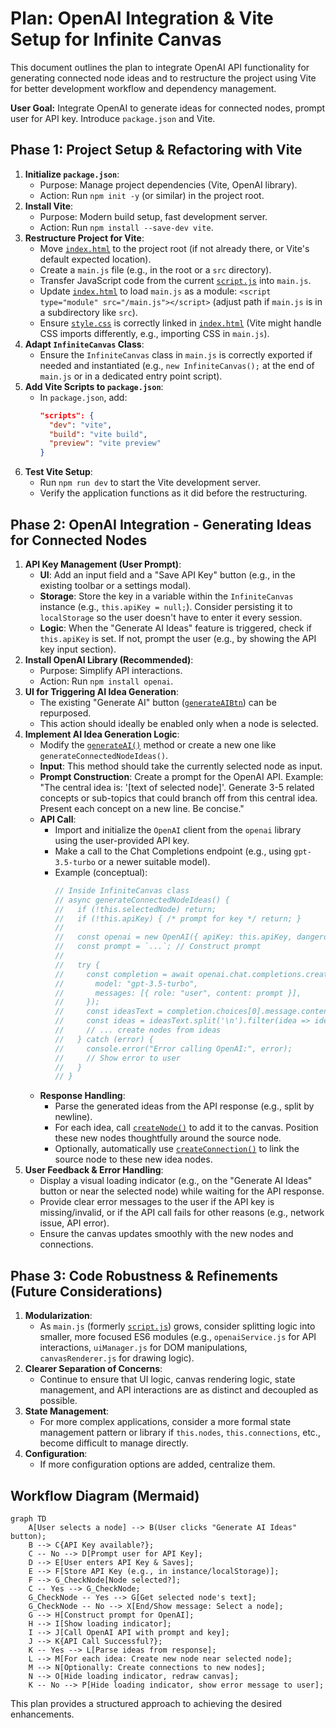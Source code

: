 # Plan: OpenAI Integration & Vite Setup for Infinite Canvas

This document outlines the plan to integrate OpenAI API functionality for generating connected node ideas and to restructure the project using Vite for better development workflow and dependency management.

**User Goal:** Integrate OpenAI to generate ideas for connected nodes, prompt user for API key. Introduce `package.json` and Vite.

## Phase 1: Project Setup & Refactoring with Vite

1.  **Initialize `package.json`**:
    *   Purpose: Manage project dependencies (Vite, OpenAI library).
    *   Action: Run `npm init -y` (or similar) in the project root.
2.  **Install Vite**:
    *   Purpose: Modern build setup, fast development server.
    *   Action: Run `npm install --save-dev vite`.
3.  **Restructure Project for Vite**:
    *   Move [`index.html`](index.html) to the project root (if not already there, or Vite's default expected location).
    *   Create a `main.js` file (e.g., in the root or a `src` directory).
    *   Transfer JavaScript code from the current [`script.js`](script.js) into `main.js`.
    *   Update [`index.html`](index.html) to load `main.js` as a module: `<script type="module" src="/main.js"></script>` (adjust path if `main.js` is in a subdirectory like `src`).
    *   Ensure [`style.css`](style.css) is correctly linked in [`index.html`](index.html) (Vite might handle CSS imports differently, e.g., importing CSS in `main.js`).
4.  **Adapt `InfiniteCanvas` Class**:
    *   Ensure the `InfiniteCanvas` class in `main.js` is correctly exported if needed and instantiated (e.g., `new InfiniteCanvas();` at the end of `main.js` or in a dedicated entry point script).
5.  **Add Vite Scripts to `package.json`**:
    *   In `package.json`, add:
        ```json
        "scripts": {
          "dev": "vite",
          "build": "vite build",
          "preview": "vite preview"
        }
        ```
6.  **Test Vite Setup**:
    *   Run `npm run dev` to start the Vite development server.
    *   Verify the application functions as it did before the restructuring.

## Phase 2: OpenAI Integration - Generating Ideas for Connected Nodes

1.  **API Key Management (User Prompt)**:
    *   **UI**: Add an input field and a "Save API Key" button (e.g., in the existing toolbar or a settings modal).
    *   **Storage**: Store the key in a variable within the `InfiniteCanvas` instance (e.g., `this.apiKey = null;`). Consider persisting it to `localStorage` so the user doesn't have to enter it every session.
    *   **Logic**: When the "Generate AI Ideas" feature is triggered, check if `this.apiKey` is set. If not, prompt the user (e.g., by showing the API key input section).
2.  **Install OpenAI Library (Recommended)**:
    *   Purpose: Simplify API interactions.
    *   Action: Run `npm install openai`.
3.  **UI for Triggering AI Idea Generation**:
    *   The existing "Generate AI" button ([`generateAIBtn`](script.js:63)) can be repurposed.
    *   This action should ideally be enabled only when a node is selected.
4.  **Implement AI Idea Generation Logic**:
    *   Modify the [`generateAI()`](script.js:770) method or create a new one like `generateConnectedNodeIdeas()`.
    *   **Input**: This method should take the currently selected node as input.
    *   **Prompt Construction**: Create a prompt for the OpenAI API. Example: "The central idea is: '[text of selected node]'. Generate 3-5 related concepts or sub-topics that could branch off from this central idea. Present each concept on a new line. Be concise."
    *   **API Call**:
        *   Import and initialize the `OpenAI` client from the `openai` library using the user-provided API key.
        *   Make a call to the Chat Completions endpoint (e.g., using `gpt-3.5-turbo` or a newer suitable model).
        *   Example (conceptual):
            ```javascript
            // Inside InfiniteCanvas class
            // async generateConnectedNodeIdeas() {
            //   if (!this.selectedNode) return;
            //   if (!this.apiKey) { /* prompt for key */ return; }
            //
            //   const openai = new OpenAI({ apiKey: this.apiKey, dangerouslyAllowBrowser: true }); // Note: dangerouslyAllowBrowser for client-side
            //   const prompt = `...`; // Construct prompt
            //
            //   try {
            //     const completion = await openai.chat.completions.create({
            //       model: "gpt-3.5-turbo",
            //       messages: [{ role: "user", content: prompt }],
            //     });
            //     const ideasText = completion.choices[0].message.content;
            //     const ideas = ideasText.split('\n').filter(idea => idea.trim() !== '');
            //     // ... create nodes from ideas
            //   } catch (error) {
            //     console.error("Error calling OpenAI:", error);
            //     // Show error to user
            //   }
            // }
            ```
    *   **Response Handling**:
        *   Parse the generated ideas from the API response (e.g., split by newline).
        *   For each idea, call [`createNode()`](script.js:88) to add it to the canvas. Position these new nodes thoughtfully around the source node.
        *   Optionally, automatically use [`createConnection()`](script.js:662) to link the source node to these new idea nodes.
5.  **User Feedback & Error Handling**:
    *   Display a visual loading indicator (e.g., on the "Generate AI Ideas" button or near the selected node) while waiting for the API response.
    *   Provide clear error messages to the user if the API key is missing/invalid, or if the API call fails for other reasons (e.g., network issue, API error).
    *   Ensure the canvas updates smoothly with the new nodes and connections.

## Phase 3: Code Robustness & Refinements (Future Considerations)

1.  **Modularization**:
    *   As `main.js` (formerly [`script.js`](script.js)) grows, consider splitting logic into smaller, more focused ES6 modules (e.g., `openaiService.js` for API interactions, `uiManager.js` for DOM manipulations, `canvasRenderer.js` for drawing logic).
2.  **Clearer Separation of Concerns**:
    *   Continue to ensure that UI logic, canvas rendering logic, state management, and API interactions are as distinct and decoupled as possible.
3.  **State Management**:
    *   For more complex applications, consider a more formal state management pattern or library if `this.nodes`, `this.connections`, etc., become difficult to manage directly.
4.  **Configuration**:
    *   If more configuration options are added, centralize them.

## Workflow Diagram (Mermaid)

```mermaid
graph TD
    A[User selects a node] --> B(User clicks "Generate AI Ideas" button);
    B --> C{API Key available?};
    C -- No --> D[Prompt user for API Key];
    D --> E[User enters API Key & Saves];
    E --> F[Store API Key (e.g., in instance/localStorage)];
    F --> G_CheckNode[Node selected?];
    C -- Yes --> G_CheckNode;
    G_CheckNode -- Yes --> G[Get selected node's text];
    G_CheckNode -- No --> X[End/Show message: Select a node];
    G --> H[Construct prompt for OpenAI];
    H --> I[Show loading indicator];
    I --> J[Call OpenAI API with prompt and key];
    J --> K{API Call Successful?};
    K -- Yes --> L[Parse ideas from response];
    L --> M[For each idea: Create new node near selected node];
    M --> N[Optionally: Create connections to new nodes];
    N --> O[Hide loading indicator, redraw canvas];
    K -- No --> P[Hide loading indicator, show error message to user];
```

This plan provides a structured approach to achieving the desired enhancements.